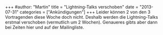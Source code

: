 +++
#author: "Martin"
title = "Lightning-Talks verschoben"
date = "2013-07-31"
categories = ["Ankündigungen"]
+++
Leider können 2 von den 3 Vortragenden diese Woche doch nicht. Deshalb werden
die Lightning-Talks erstmal verschoben (vermutlich um 2 Wochen). Genaueres
gibts aber dann bei Zeiten hier und auf der Mailingliste.

